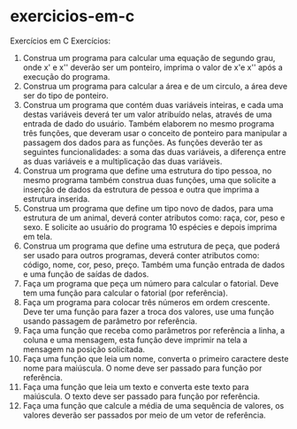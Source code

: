 # exercicios-em-c
Exercícios em C
Exercícios:

1. Construa um programa para calcular uma equação de segundo grau, onde x' e x'' deverão ser um ponteiro, imprima o valor de x'e x'' após a execução do programa.
2. Construa um programa para calcular a área e de um circulo, a área deve ser do tipo de ponteiro.
3. Construa um programa que contém duas variáveis inteiras, e cada uma destas variáveis deverá ter um valor atribuído nelas, através de uma entrada de dado do usuário. Também elaborem no mesmo programa três funções, que deveram usar o conceito de ponteiro para manipular a passagem dos dados para as funções. As funções deverão ter as seguintes funcionalidades: a soma das duas variáveis, a diferença entre as duas variáveis e a multiplicação das duas variáveis.
4. Construa um programa que define uma estrutura do tipo pessoa, no mesmo programa também construa duas funções, uma que solicite a inserção de dados da estrutura de pessoa e outra que imprima a estrutura inserida.
5. Construa um programa que define um tipo novo de dados, para uma estrutura de um animal, deverá conter atributos como: raça, cor, peso e sexo.  E solicite ao usuário do programa 10 espécies e depois imprima em tela.
6. Construa um programa que define uma estrutura de peça, que poderá ser usado para outros programas, deverá conter atributos como: código, nome, cor, peso, preço. Também uma função entrada de dados e uma função de saídas de dados.
7.  Faça um programa que peça um número para calcular o fatorial. Deve tem uma função para calcular o fatorial (por referência).
8. Faça um programa para colocar três números em ordem crescente. Deve ter uma função para fazer a troca dos valores, use uma função usando passagem de parâmetro por referência.
9. Faça uma função que receba como parâmetros por referência a linha, a coluna e uma mensagem, esta função deve imprimir na tela a mensagem na posição solicitada. 
10. Faça uma função que leia um nome, converta o primeiro caractere deste nome para maiúscula. O nome deve ser passado para função por referência.
11. Faça uma função que leia um texto e converta este texto para maiúscula. O texto deve ser passado para função por referência.
12. Faça uma função que calcule a média de uma sequência de valores, os valores deverão ser passados por meio de um vetor de referência.
